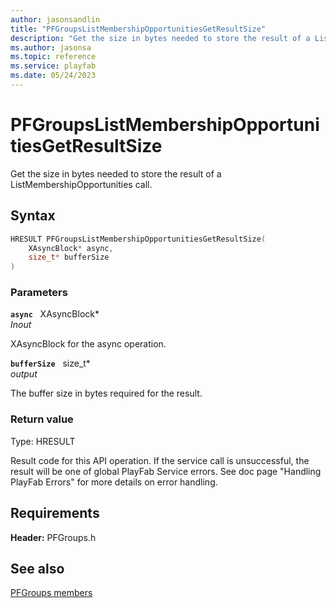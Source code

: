 ```yaml
---
author: jasonsandlin
title: "PFGroupsListMembershipOpportunitiesGetResultSize"
description: "Get the size in bytes needed to store the result of a ListMembershipOpportunities call."
ms.author: jasonsa
ms.topic: reference
ms.service: playfab
ms.date: 05/24/2023
---
```


# PFGroupsListMembershipOpportunitiesGetResultSize  

Get the size in bytes needed to store the result of a ListMembershipOpportunities call.  

## Syntax  
  
```cpp
HRESULT PFGroupsListMembershipOpportunitiesGetResultSize(  
    XAsyncBlock* async,  
    size_t* bufferSize  
)  
```  
  
### Parameters  
  
**`async`** &nbsp; XAsyncBlock*  
*_Inout_*  
  
XAsyncBlock for the async operation.  
  
**`bufferSize`** &nbsp; size_t*  
*output*  
  
The buffer size in bytes required for the result.  
  
  
### Return value
Type: HRESULT
  
Result code for this API operation. If the service call is unsuccessful, the result will be one of global PlayFab Service errors. See doc page "Handling PlayFab Errors" for more details on error handling.
  
  
## Requirements  
  
**Header:** PFGroups.h
  
## See also  
[PFGroups members](../pfgroups_members.md)  

  
  
